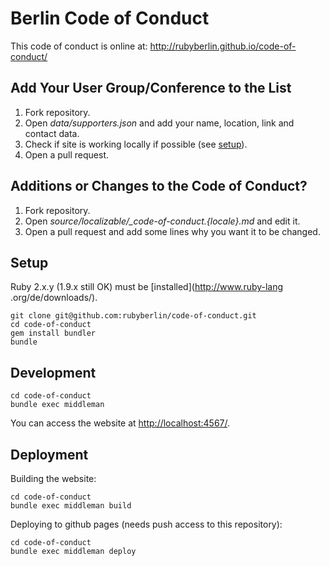 Berlin Code of Conduct
======================

This code of conduct is online at: http://rubyberlin.github.io/code-of-conduct/

Add Your User Group/Conference to the List
------------------------------------------

1. Fork repository.
2. Open *data/supporters.json* and add your name, location, 
link and contact data.
3. Check if site is working locally if possible (see [setup](#setup)).
4. Open a pull request.


Additions or Changes to the Code of Conduct?
--------------------------------------------

1. Fork repository.
2. Open *source/localizable/_code-of-conduct.{locale}.md* and edit it.
3. Open a pull request and add some lines why you want it to be changed.


Setup
-----

Ruby 2.x.y (1.9.x still OK) must be [installed](http://www.ruby-lang
.org/de/downloads/).

    git clone git@github.com:rubyberlin/code-of-conduct.git
    cd code-of-conduct
    gem install bundler
    bundle


Development
-----------

    cd code-of-conduct
    bundle exec middleman

You can access the website at <http://localhost:4567/>.


Deployment
----------

Building the website:

    cd code-of-conduct
    bundle exec middleman build

Deploying to github pages (needs push access to this repository):

    cd code-of-conduct
    bundle exec middleman deploy
